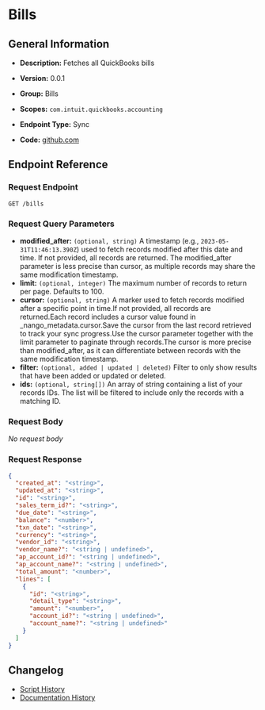 <!-- BEGIN GENERATED CONTENT -->
# Bills

## General Information

- **Description:** Fetches all QuickBooks bills

- **Version:** 0.0.1
- **Group:** Bills
- **Scopes:** `com.intuit.quickbooks.accounting`
- **Endpoint Type:** Sync
- **Code:** [github.com](https://github.com/NangoHQ/integration-templates/tree/main/integrations/quickbooks/syncs/bills.ts)


## Endpoint Reference

### Request Endpoint

`GET /bills`

### Request Query Parameters

- **modified_after:** `(optional, string)` A timestamp (e.g., `2023-05-31T11:46:13.390Z`) used to fetch records modified after this date and time. If not provided, all records are returned. The modified_after parameter is less precise than cursor, as multiple records may share the same modification timestamp.
- **limit:** `(optional, integer)` The maximum number of records to return per page. Defaults to 100.
- **cursor:** `(optional, string)` A marker used to fetch records modified after a specific point in time.If not provided, all records are returned.Each record includes a cursor value found in _nango_metadata.cursor.Save the cursor from the last record retrieved to track your sync progress.Use the cursor parameter together with the limit parameter to paginate through records.The cursor is more precise than modified_after, as it can differentiate between records with the same modification timestamp.
- **filter:** `(optional, added | updated | deleted)` Filter to only show results that have been added or updated or deleted.
- **ids:** `(optional, string[])` An array of string containing a list of your records IDs. The list will be filtered to include only the records with a matching ID.

### Request Body

_No request body_

### Request Response

```json
{
  "created_at": "<string>",
  "updated_at": "<string>",
  "id": "<string>",
  "sales_term_id?": "<string>",
  "due_date": "<string>",
  "balance": "<number>",
  "txn_date": "<string>",
  "currency": "<string>",
  "vendor_id": "<string>",
  "vendor_name?": "<string | undefined>",
  "ap_account_id?": "<string | undefined>",
  "ap_account_name?": "<string | undefined>",
  "total_amount": "<number>",
  "lines": [
    {
      "id": "<string>",
      "detail_type": "<string>",
      "amount": "<number>",
      "account_id?": "<string | undefined>",
      "account_name?": "<string | undefined>"
    }
  ]
}
```

## Changelog

- [Script History](https://github.com/NangoHQ/integration-templates/commits/main/integrations/quickbooks/syncs/bills.ts)
- [Documentation History](https://github.com/NangoHQ/integration-templates/commits/main/integrations/quickbooks/syncs/bills.md)

<!-- END  GENERATED CONTENT -->

